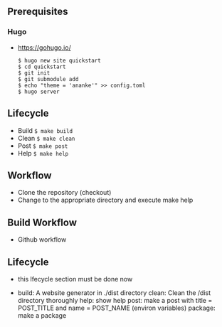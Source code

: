## Prerequisites
### Hugo
- https://gohugo.io/
    ``` 
    $ hugo new site quickstart
    $ cd quickstart
    $ git init
    $ git submodule add
    $ echo "theme = 'ananke'" >> config.toml
    $ hugo server 
    ```
## Lifecycle
- Build
``` $ make build ```
- Clean
``` $ make clean ```
- Post
``` $ make post ```
- Help
``` $ make help  ```

## Workflow
- Clone the repository (checkout)
- Change to the appropriate directory and execute make help

## Build Workflow
- Github workflow

## Lifecycle
- this lfecycle section must be done now

- build: A website generator in ./dist directory clean: Clean the /dist directory thoroughly help: show help post: make a post with title = POST_TITLE and name = POST_NAME (environ variables) package: make a package